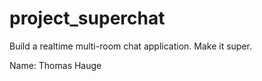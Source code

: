 # project_superchat
Build a realtime multi-room chat application. Make it super.

Name: Thomas Hauge
